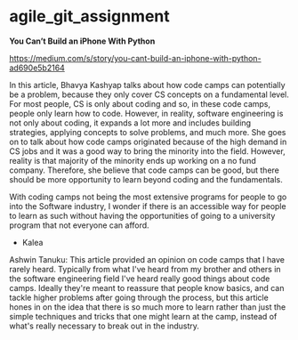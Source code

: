 # agile_git_assignment

**You Can’t Build an iPhone With Python**

https://medium.com/s/story/you-cant-build-an-iphone-with-python-ad690e5b2164

In this article, Bhavya Kashyap talks about how code camps can potentially be a problem, because they only cover CS concepts on a fundamental level. For most people, CS is only about coding and so, in these code camps, people only learn how to code. However, in reality, software engineering is not only about coding, it expands a lot more and includes building strategies, applying concepts to solve problems, and much more. She goes on to talk about how code camps originated because of the high demand in CS jobs and it was a good way to bring the minority into the field. However, reality is that majority of the minority ends up working on a no fund company. Therefore, she believe that code camps can be good, but there should be more opportunity to learn beyond coding and the fundamentals. 

With coding camps not being the most extensive programs for people to go into the Software industry, I wonder if there is an accessible way for people to learn as such without having the opportunities of going to a university program that not everyone can afford.
- Kalea

<p>Ashwin Tanuku: This article provided an opinion on code camps that I have rarely heard. Typically from what I've heard from my brother and others in the software engineering field I've heard really good things about code camps. Ideally they're meant to reassure that people know basics, and can tackle higher problems after going through the process, but this article hones in on the idea that there is so much more to learn rather than just the simple techniques and tricks that one might learn at the camp, instead of what's really necessary to break out in the industry.</p>

